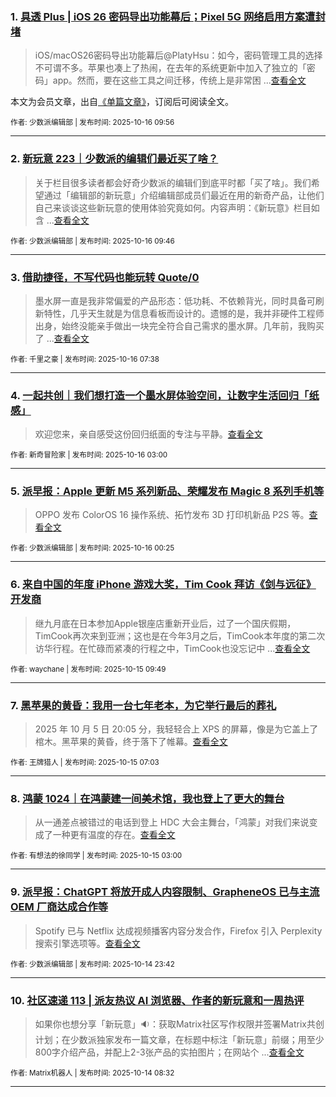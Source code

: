 ### 1. [具透 Plus | iOS 26 密码导出功能幕后；Pixel 5G 网络启用方案遭封堵](https://sspai.com/prime/story/inside-release-notes-251016)

> iOS/macOS26密码导出功能幕后@PlatyHsu：如今，密码管理工具的选择不可谓不多。苹果也凑上了热闹，在去年的系统更新中加入了独立的「密码」app。然而，要在这些工具之间迁移，传统上是非常困 ...[查看全文](https://sspai.com/prime/story/inside-release-notes-251016)

本文为会员文章，出自[《单篇文章》](https://sspai.com/prime/precog/single)，订阅后可阅读全文。 

<sub>作者: 少数派编辑部 | 发布时间: 2025-10-16 09:56</sub>

---


### 2. [新玩意 223｜少数派的编辑们最近买了啥？](https://sspai.com/post/103144)

> 关于栏目很多读者都会好奇少数派的编辑们到底平时都「买了啥」。我们希望通过「编辑部的新玩意」介绍编辑部成员们最近在用的新奇产品，让他们自己来谈谈这些新玩意的使用体验究竟如何。内容声明：《新玩意》栏目如含 ...[查看全文](https://sspai.com/post/103144) 

<sub>作者: 少数派编辑部 | 发布时间: 2025-10-16 09:46</sub>

---


### 3. [借助捷径，不写代码也能玩转 Quote/0](https://sspai.com/post/102845)

> 墨水屏一直是我非常偏爱的产品形态：低功耗、不依赖背光，同时具备可刷新特性，几乎天生就是为信息看板而设计的。遗憾的是，我并非硬件工程师出身，始终没能亲手做出一块完全符合自己需求的墨水屏。几年前，我购买了 ...[查看全文](https://sspai.com/post/102845) 

<sub>作者: 千里之豪 | 发布时间: 2025-10-16 07:38</sub>

---


### 4. [一起共创｜我们想打造一个墨水屏体验空间，让数字生活回归「纸感」](https://sspai.com/post/103108)

> 欢迎您来，亲自感受这份回归纸面的专注与平静。[查看全文](https://sspai.com/post/103108) 

<sub>作者: 新奇冒险家 | 发布时间: 2025-10-16 03:00</sub>

---


### 5. [派早报：Apple 更新 M5 系列新品、荣耀发布 Magic 8 系列手机等](https://sspai.com/post/103129)

> OPPO 发布 ColorOS 16 操作系统、拓竹发布 3D 打印机新品 P2S 等。[查看全文](https://sspai.com/post/103129) 

<sub>作者: 少数派编辑部 | 发布时间: 2025-10-16 00:25</sub>

---


### 6. [来自中国的年度 iPhone 游戏大奖，Tim Cook 拜访《剑与远征》开发商](https://sspai.com/post/103120)

> 继九月底在日本参加Apple银座店重新开业后，过了一个国庆假期，TimCook再次来到亚洲；这也是在今年3月之后，TimCook本年度的第二次访华行程。在忙碌而紧凑的行程之中，TimCook也没忘记中 ...[查看全文](https://sspai.com/post/103120) 

<sub>作者: waychane | 发布时间: 2025-10-15 09:49</sub>

---


### 7. [黑苹果的黄昏：我用一台七年老本，为它举行最后的葬礼](https://sspai.com/post/102899)

> 2025 年 10 月 5 日 20:05 分，我轻轻合上 XPS 的屏幕，像是为它盖上了棺木。黑苹果的黄昏，终于落下了帷幕。[查看全文](https://sspai.com/post/102899) 

<sub>作者: 王牌猎人 | 发布时间: 2025-10-15 07:03</sub>

---


### 8. [鸿蒙 1024｜在鸿蒙建一间美术馆，我也登上了更大的舞台](https://sspai.com/post/102951)

> 从一通差点被错过的电话到登上 HDC 大会主舞台，「鸿蒙」对我们来说变成了一种更有温度的存在。[查看全文](https://sspai.com/post/102951) 

<sub>作者: 有想法的徐同学 | 发布时间: 2025-10-15 03:00</sub>

---


### 9. [派早报：ChatGPT 将放开成人内容限制、GrapheneOS 已与主流 OEM 厂商达成合作等](https://sspai.com/post/103104)

> Spotify 已与 Netflix 达成视频播客内容分发合作，Firefox 引入 Perplexity 搜索引擎选项等。[查看全文](https://sspai.com/post/103104) 

<sub>作者: 少数派编辑部 | 发布时间: 2025-10-14 23:42</sub>

---


### 10. [社区速递 113 | 派友热议 AI 浏览器、作者的新玩意和一周热评](https://sspai.com/post/103079)

> 如果你也想分享「新玩意」🔉：获取Matrix社区写作权限并签署Matrix共创计划；在少数派独家发布一篇文章，在标题中标注「新玩意」前缀；用至少800字介绍产品，并配上2-3张产品的实拍图片；在网站个 ...[查看全文](https://sspai.com/post/103079) 

<sub>作者: Matrix机器人 | 发布时间: 2025-10-14 08:32</sub>

---

